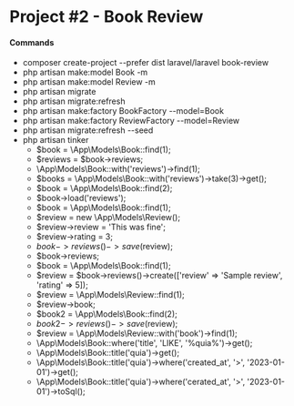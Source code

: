 # Project #2 - Book Review

#### Commands
- composer create-project --prefer dist laravel/laravel book-review
- php artisan make:model Book -m
- php artisan make:model Review -m
- php artisan migrate
- php artisan migrate:refresh
- php artisan make:factory BookFactory --model=Book
- php artisan make:factory ReviewFactory --model=Review
- php artisan migrate:refresh --seed
- php artisan tinker
    - $book = \App\Models\Book::find(1);
    - $reviews = $book->reviews;
    - \App\Models\Book::with('reviews')->find(1);
    - $books = \App\Models\Book::with('reviews')->take(3)->get();
    - $book = \App\Models\Book::find(2);
    - $book->load('reviews');
    - $book = \App\Models\Book::find(1);
    - $review = new \App\Models\Review();
    - $review->review = 'This was fine';
    - $review->rating = 3;
    - $book->reviews()->save($review);
    - $book->reviews;
    - $book = \App\Models\Book::find(1);
    - $review = $book->reviews()->create(['review' => 'Sample review', 'rating' => 5]);
    - $review = \App\Models\Review::find(1);
    - $review->book;
    - $book2 = \App\Models\Book::find(2);
    - $book2->reviews()->save($review);
    - $review = \App\Models\Review::with('book')->find(1);
    - \App\Models\Book::where('title', 'LIKE', '%quia%')->get();
    - \App\Models\Book::title('quia')->get();
    - \App\Models\Book::title('quia')->where('created_at', '>', '2023-01-01')->get();
    - \App\Models\Book::title('quia')->where('cerated_at', '>', '2023-01-01')->toSql();
